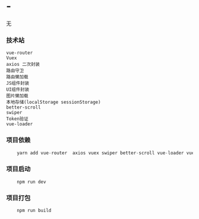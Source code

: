 # -
无
### 技术站
    vue-router
    Vuex
    axios 二次封装
    路由守卫
    路由懒加载
    JS组件封装
    UI组件封装
    图片懒加载
    本地存储(localStorage sessionStorage)
    better-scroll
    swiper
    Token验证
    vue-loader


### 项目依赖
```javascript
    yarn add vue-router  axios vuex swiper better-scroll vue-loader vue-lazyload
```

### 项目启动
```
    npm run dev
```

### 项目打包
```
    npm run build
```
